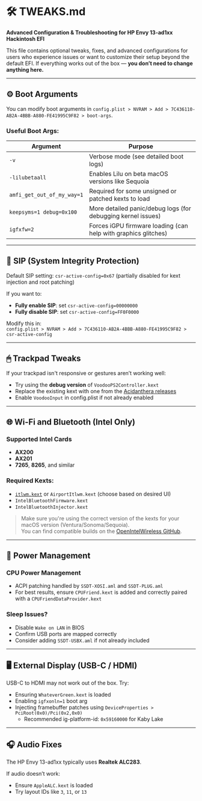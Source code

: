 # 🛠 TWEAKS.md  
**Advanced Configuration & Troubleshooting for HP Envy 13-ad1xx Hackintosh EFI**

This file contains optional tweaks, fixes, and advanced configurations for users who experience issues or want to customize their setup beyond the default EFI. If everything works out of the box — **you don’t need to change anything here.**

---

## ⚙️ Boot Arguments

You can modify boot arguments in `config.plist > NVRAM > Add > 7C436110-AB2A-4BBB-A880-FE41995C9F82 > boot-args`.

### Useful Boot Args:
| Argument                     | Purpose                                                    |
|-----------------------------|------------------------------------------------------------|
| `-v`                        | Verbose mode (see detailed boot logs)                      |
| `-lilubetaall`              | Enables Lilu on beta macOS versions like Sequoia           |
| `amfi_get_out_of_my_way=1`  | Required for some unsigned or patched kexts to load        |
| `keepsyms=1 debug=0x100`    | More detailed panic/debug logs (for debugging kernel issues)|
| `igfxfw=2`                  | Forces iGPU firmware loading (can help with graphics glitches)|

---

## 🔧 SIP (System Integrity Protection)

Default SIP setting: `csr-active-config=0x67` (partially disabled for kext injection and root patching)

If you want to:
- **Fully enable SIP**: set `csr-active-config=00000000`
- **Fully disable SIP**: set `csr-active-config=FF0F0000`

Modify this in:  
`config.plist > NVRAM > Add > 7C436110-AB2A-4BBB-A880-FE41995C9F82 > csr-active-config`

---

## 🖱 Trackpad Tweaks

If your trackpad isn't responsive or gestures aren’t working well:
- Try using the **debug version** of `VoodooPS2Controller.kext`
- Replace the existing kext with one from the [Acidanthera releases](https://github.com/acidanthera/VoodooPS2/releases)
- Enable `VoodooInput` in config.plist if not already enabled

---

## 🌐 Wi-Fi and Bluetooth (Intel Only)

### Supported Intel Cards
- **AX200**
- **AX201**
- **7265**, **8265**, and similar

### Required Kexts:
- [`itlwm.kext`](https://github.com/OpenIntelWireless/itlwm) or `AirportItlwm.kext` (choose based on desired UI)
- `IntelBluetoothFirmware.kext`
- `IntelBluetoothInjector.kext`

> Make sure you're using the correct version of the kexts for your macOS version (Ventura/Sonoma/Sequoia).  
> You can find compatible builds on the [OpenIntelWireless GitHub](https://github.com/OpenIntelWireless).

---

## 🧠 Power Management

### CPU Power Management
- ACPI patching handled by `SSDT-XOSI.aml` and `SSDT-PLUG.aml`
- For best results, ensure `CPUFriend.kext` is added and correctly paired with a `CPUFriendDataProvider.kext`

### Sleep Issues?
- Disable `Wake on LAN` in BIOS
- Confirm USB ports are mapped correctly
- Consider adding `SSDT-USBX.aml` if not already included

---

## 🖥 External Display (USB-C / HDMI)

USB-C to HDMI may not work out of the box. Try:
- Ensuring `WhateverGreen.kext` is loaded
- Enabling `igfxonln=1` boot arg
- Injecting framebuffer patches using `DeviceProperties > PciRoot(0x0)/Pci(0x2,0x0)`
  - Recommended ig-platform-id: `0x59160000` for Kaby Lake

---

## 🎧 Audio Fixes

The HP Envy 13-ad1xx typically uses **Realtek ALC283**.

If audio doesn’t work:
- Ensure `AppleALC.kext` is loaded
- Try layout IDs like `3`, `11`, or `13` 
